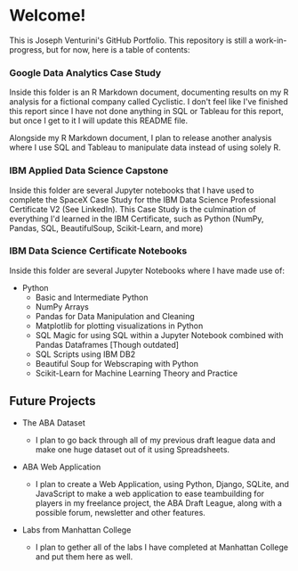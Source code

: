 # Welcome!

This is Joseph Venturini's GitHub Portfolio. This repository is still a work-in-progress, but for now, here is a table of contents:

### Google Data Analytics Case Study

Inside this folder is an R Markdown document, documenting results on my R analysis for a fictional company called Cyclistic. I don't feel like I've finished this report since I have not done anything in SQL or Tableau for this report, but once I get to it I will update this README file. 

Alongside my R Markdown document, I plan to release another analysis where I use SQL and Tableau to manipulate data instead of using solely R. 

### IBM Applied Data Science Capstone

Inside this folder are several Jupyter notebooks that I have used to complete the SpaceX Case Study for tthe IBM Data Science Professional Certificate V2 (See LinkedIn). This Case Study is the culmination of everything I'd learned in the IBM Certificate, such as Python (NumPy, Pandas, SQL, BeautifulSoup, Scikit-Learn, and more) 

### IBM Data Science Certificate Notebooks

Inside this folder are several Jupyter Notebooks where I have made use of:

* Python
  + Basic and Intermediate Python
  + NumPy Arrays
  + Pandas for Data Manipulation and Cleaning
  + Matplotlib for plotting visualizations in Python
  + SQL Magic for using SQL within a Jupyter Notebook combined with Pandas Dataframes [Though outdated]
  + SQL Scripts using IBM DB2
  + Beautiful Soup for Webscraping with Python
  + Scikit-Learn for Machine Learning Theory and Practice

## Future Projects

* The ABA Dataset
  + I plan to go back through all of my previous draft league data and make one huge dataset out of it using Spreadsheets. 

* ABA Web Application
  + I plan to create a Web Application, using Python, Django, SQLite, and JavaScript to make a web application to ease teambuilding for players in my freelance project, the ABA Draft League, along with a possible forum, newsletter and other features. 

* Labs from Manhattan College
  + I plan to gether all of the labs I have completed at Manhattan College and put them here as well.
